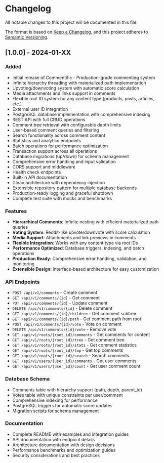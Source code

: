 # Changelog

All notable changes to this project will be documented in this file.

The format is based on [Keep a Changelog](https://keepachangelog.com/en/1.0.0/),
and this project adheres to [Semantic Versioning](https://semver.org/spec/v2.0.0.html).

## [1.0.0] - 2024-01-XX

### Added
- Initial release of Commentific - Production-grade commenting system
- Infinite hierarchy threading with materialized path implementation
- Upvoting/downvoting system with automatic score calculation
- Media attachments and links support in comments
- Flexible root ID system for any content type (products, posts, articles, etc.)
- External user ID integration
- PostgreSQL database implementation with comprehensive indexing
- REST API with full CRUD operations
- Comment tree retrieval with configurable depth limits
- User-based comment queries and filtering
- Search functionality across comment content
- Statistics and analytics endpoints
- Batch operations for performance optimization
- Transaction support across all operations
- Database migrations (up/down) for schema management
- Comprehensive error handling and input validation
- CORS support and middleware
- Health check endpoints
- Built-in API documentation
- Clean architecture with dependency injection
- Extensible repository pattern for multiple database backends
- Production-ready logging and graceful shutdown
- Complete test suite with mocks and benchmarks

### Features
- **Hierarchical Comments**: Infinite nesting with efficient materialized path queries
- **Voting System**: Reddit-like upvote/downvote with score calculation
- **Media Support**: Attachments and link previews in comments
- **Flexible Integration**: Works with any content type via root IDs
- **Performance Optimized**: Database triggers, indexing, and batch operations
- **Production Ready**: Comprehensive error handling, validation, and monitoring
- **Extensible Design**: Interface-based architecture for easy customization

### API Endpoints
- `POST /api/v1/comments` - Create comment
- `GET /api/v1/comments/{id}` - Get comment
- `PUT /api/v1/comments/{id}` - Update comment
- `DELETE /api/v1/comments/{id}` - Delete comment
- `GET /api/v1/comments/{id}/children` - Get comment subtree
- `GET /api/v1/comments/{id}/path` - Get comment path from root
- `POST /api/v1/comments/{id}/vote` - Vote on comment
- `DELETE /api/v1/comments/{id}/vote` - Remove vote
- `GET /api/v1/roots/{root_id}/comments` - Get comments for content
- `GET /api/v1/roots/{root_id}/tree` - Get comment tree
- `GET /api/v1/roots/{root_id}/stats` - Get comment statistics
- `GET /api/v1/roots/{root_id}/top` - Get top comments
- `GET /api/v1/roots/{root_id}/search` - Search comments
- `GET /api/v1/users/{user_id}/comments` - Get user comments
- `GET /api/v1/users/{user_id}/count` - Get user comment count

### Database Schema
- Comments table with hierarchy support (path, depth, parent_id)
- Votes table with unique constraints per user/comment
- Comprehensive indexing for performance
- PostgreSQL triggers for automatic score updates
- Migration scripts for schema management

### Documentation
- Complete README with examples and integration guides
- API documentation with endpoint details
- Architecture documentation with design decisions
- Performance benchmarks and optimization guides
- Security considerations and best practices 